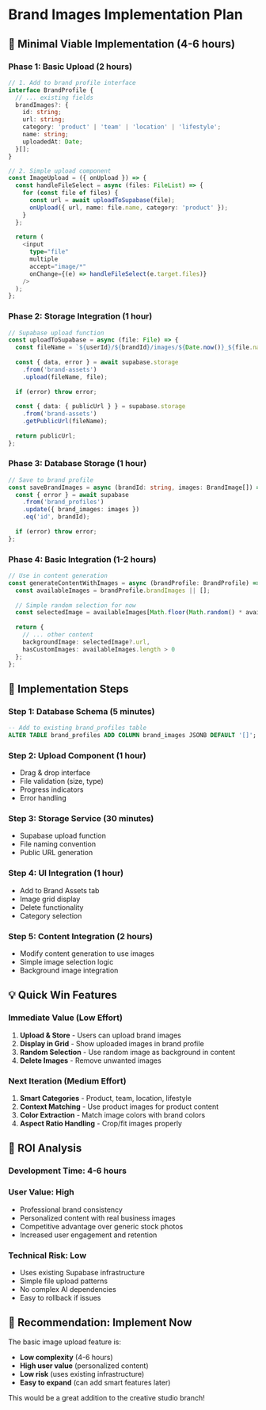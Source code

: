# Brand Images Implementation Plan

## 🎯 **Minimal Viable Implementation (4-6 hours)**

### **Phase 1: Basic Upload (2 hours)**
```typescript
// 1. Add to brand profile interface
interface BrandProfile {
  // ... existing fields
  brandImages?: {
    id: string;
    url: string;
    category: 'product' | 'team' | 'location' | 'lifestyle';
    name: string;
    uploadedAt: Date;
  }[];
}

// 2. Simple upload component
const ImageUpload = ({ onUpload }) => {
  const handleFileSelect = async (files: FileList) => {
    for (const file of files) {
      const url = await uploadToSupabase(file);
      onUpload({ url, name: file.name, category: 'product' });
    }
  };
  
  return (
    <input 
      type="file" 
      multiple 
      accept="image/*"
      onChange={(e) => handleFileSelect(e.target.files)}
    />
  );
};
```

### **Phase 2: Storage Integration (1 hour)**
```typescript
// Supabase upload function
const uploadToSupabase = async (file: File) => {
  const fileName = `${userId}/${brandId}/images/${Date.now()}_${file.name}`;
  
  const { data, error } = await supabase.storage
    .from('brand-assets')
    .upload(fileName, file);
    
  if (error) throw error;
  
  const { data: { publicUrl } } = supabase.storage
    .from('brand-assets')
    .getPublicUrl(fileName);
    
  return publicUrl;
};
```

### **Phase 3: Database Storage (1 hour)**
```typescript
// Save to brand profile
const saveBrandImages = async (brandId: string, images: BrandImage[]) => {
  const { error } = await supabase
    .from('brand_profiles')
    .update({ brand_images: images })
    .eq('id', brandId);
    
  if (error) throw error;
};
```

### **Phase 4: Basic Integration (1-2 hours)**
```typescript
// Use in content generation
const generateContentWithImages = async (brandProfile: BrandProfile) => {
  const availableImages = brandProfile.brandImages || [];
  
  // Simple random selection for now
  const selectedImage = availableImages[Math.floor(Math.random() * availableImages.length)];
  
  return {
    // ... other content
    backgroundImage: selectedImage?.url,
    hasCustomImages: availableImages.length > 0
  };
};
```

## 🚀 **Implementation Steps**

### **Step 1: Database Schema (5 minutes)**
```sql
-- Add to existing brand_profiles table
ALTER TABLE brand_profiles ADD COLUMN brand_images JSONB DEFAULT '[]';
```

### **Step 2: Upload Component (1 hour)**
- Drag & drop interface
- File validation (size, type)
- Progress indicators
- Error handling

### **Step 3: Storage Service (30 minutes)**
- Supabase upload function
- File naming convention
- Public URL generation

### **Step 4: UI Integration (1 hour)**
- Add to Brand Assets tab
- Image grid display
- Delete functionality
- Category selection

### **Step 5: Content Integration (2 hours)**
- Modify content generation to use images
- Simple image selection logic
- Background image integration

## 💡 **Quick Win Features**

### **Immediate Value (Low Effort)**
1. **Upload & Store** - Users can upload brand images
2. **Display in Grid** - Show uploaded images in brand profile
3. **Random Selection** - Use random image as background in content
4. **Delete Images** - Remove unwanted images

### **Next Iteration (Medium Effort)**
1. **Smart Categories** - Product, team, location, lifestyle
2. **Context Matching** - Use product images for product content
3. **Color Extraction** - Match image colors with brand colors
4. **Aspect Ratio Handling** - Crop/fit images properly

## 🎯 **ROI Analysis**

### **Development Time: 4-6 hours**
### **User Value: High**
- Professional brand consistency
- Personalized content with real business images
- Competitive advantage over generic stock photos
- Increased user engagement and retention

### **Technical Risk: Low**
- Uses existing Supabase infrastructure
- Simple file upload patterns
- No complex AI dependencies
- Easy to rollback if issues

## 🚀 **Recommendation: Implement Now**

The basic image upload feature is:
- **Low complexity** (4-6 hours)
- **High user value** (personalized content)
- **Low risk** (uses existing infrastructure)
- **Easy to expand** (can add smart features later)

This would be a great addition to the creative studio branch!